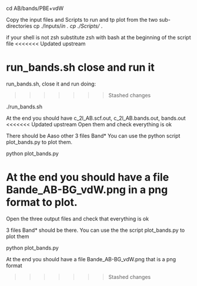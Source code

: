 #
cd AB/bands/PBE+vdW

Copy the input files and Scripts to run and tp plot  from the two sub-directories
cp ./Inputs/*in .
cp ./Scripts/* . 

if your shell is not zsh substitute zsh with bash at the beginning of the script file
<<<<<<< Updated upstream

run_bands.sh  close and run it 
=======
run_bands.sh,  close it  and run doing:
>>>>>>> Stashed changes

./run_bands.sh

At the end you should have c_2l_AB.scf.out, c_2l_AB.bands.out, bands.out 
<<<<<<< Updated upstream
Open them and check everything is ok

There should be Aaso other 3 files Band* 
You can use the python script plot_bands.py to plot them.

python plot_bands.py 

At the end you should have a file Bande_AB-BG_vdW.png in a png format to plot.
=======
Open the three output files and check that everything is ok

3 files Band* should be there. 
You can use the the script plot_bands.py to plot them

python plot_bands.py 

At the end you should have a file Bande_AB-BG_vdW.png that is a png format
>>>>>>> Stashed changes
# 
